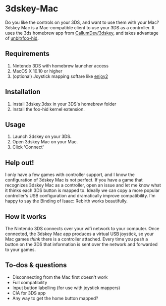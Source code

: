 # 3dskey-Mac
Do you like the controls on your 3DS, and want to use them with your Mac? 3dskey Mac is a Mac-compatible client to use your 3DS as a controller. It uses the 3ds homebrew app from [CallumDev/3dskey](https://github.com/CallumDev/3dskey), and takes advantage of [unbit/foo-hid](https://github.com/unbit/foohid).

## Requirements
1. Nintendo 3DS with homebrew launcher access
2. MacOS X 10.10 or higher
3. (optional) Joystick mapping softare like [enjoy2](https://github.com/fyhuang/enjoy2)

## Installation
1. Install 3dskey.3dsx in your 3DS's homebrew folder
2. Install the foo-hid kernel extension.

## Usage
1. Launch 3dskey on your 3DS.
2. Open 3dskey Mac on your Mac.
3. Click 'Connect'

## Help out!
I only have a few games with controller support, and I know the configuration of 3dskey Mac is not perfect. If you have a game that recognizes 3dskey Mac as a controller, open an issue and let me know what it thinks each 3DS button is mapped to. Ideally we can copy a more popular controller's USB configuration and dramatically improve compatibility. I'm happy to say the Binding of Isaac: Rebirth works beautifully.

## How it works
The Nintendo 3DS connects over your wifi network to your computer. Once connected, the 3dskey Mac app produces a virtual USB joystick, so your Mac games *think* there is a controller attached. Every time you push a button on the 3DS that information is sent over the network and forwarded to your games.

## To-dos & questions
* Disconnecting from the Mac first doesn't work
* Full compatibility
* Input button labelling (for use with joystick mappers)
* CIA for 3DS app
* Any way to get the home button mapped?
